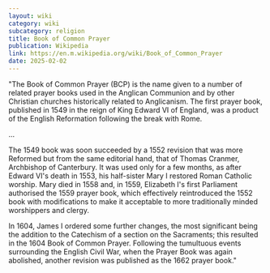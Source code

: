 ```yaml
---
layout: wiki
category: wiki
subcategory: religion
title: Book of Common Prayer
publication: Wikipedia
link: https://en.m.wikipedia.org/wiki/Book_of_Common_Prayer
date: 2025-02-02
---
```


"The Book of Common Prayer (BCP) is the name given to a number of related prayer books used in the Anglican Communion and by other Christian churches historically related to Anglicanism. The first prayer book, published in 1549 in the reign of King Edward VI of England, was a product of the English Reformation following the break with Rome.

...

The 1549 book was soon succeeded by a 1552 revision that was more Reformed but from the same editorial hand, that of Thomas Cranmer, Archbishop of Canterbury. It was used only for a few months, as after Edward VI's death in 1553, his half-sister Mary I restored Roman Catholic worship. Mary died in 1558 and, in 1559, Elizabeth I's first Parliament authorised the 1559 prayer book, which effectively reintroduced the 1552 book with modifications to make it acceptable to more traditionally minded worshippers and clergy.

In 1604, James I ordered some further changes, the most significant being the addition to the Catechism of a section on the Sacraments; this resulted in the 1604 Book of Common Prayer. Following the tumultuous events surrounding the English Civil War, when the Prayer Book was again abolished, another revision was published as the 1662 prayer book."

